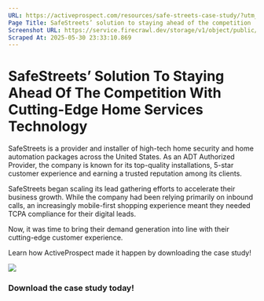 ```yaml
---
URL: https://activeprospect.com/resources/safe-streets-case-study/?utm_medium=Email&utm_source=Website&utm_campaign=AP-Email-InsideCBM-Oct
Page Title: SafeStreets’ solution to staying ahead of the competition
Screenshot URL: https://service.firecrawl.dev/storage/v1/object/public/media/screenshot-90ea6f5e-c94b-4cf0-9200-7f2f5d2c66aa.png
Scraped At: 2025-05-30 23:33:10.869
---
```

# SafeStreets’ Solution To Staying Ahead Of The Competition With Cutting-Edge Home Services Technology

SafeStreets is a provider and installer of high-tech home security and home automation packages across the United States. As an ADT Authorized Provider, the company is known for its top-quality installations, 5-star customer experience and earning a trusted reputation among its clients.

SafeStreets began scaling its lead gathering efforts to accelerate their business growth. While the company had been relying primarily on inbound calls, an increasingly mobile-first shopping experience meant they needed TCPA compliance for their digital leads.

Now, it was time to bring their demand generation into line with their cutting-edge customer experience.

Learn how ActiveProspect made it happen by downloading the case study!

![](https://activeprospect.com/wp-content/uploads/2021/10/CaseStudy_SafeStreets.jpg)

### Download the case study today!


